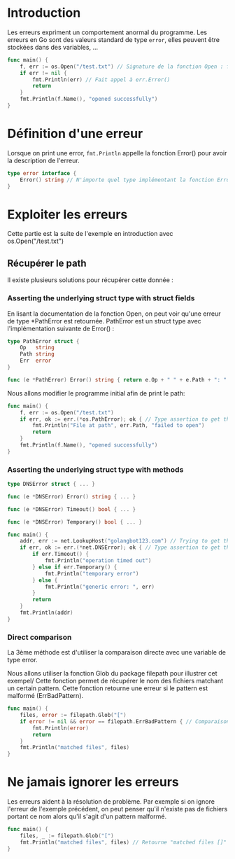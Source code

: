 # Introduction
Les erreurs expriment un comportement anormal du programme.
Les erreurs en Go sont des valeurs standard de type `error`, elles peuvent être stockées dans des variables, ...

```go
func main() {  
    f, err := os.Open("/test.txt") // Signature de la fonction Open : func Open(name string) (file *File, err error)
    if err != nil {
        fmt.Println(err) // Fait appel à err.Error()
        return
    }
    fmt.Println(f.Name(), "opened successfully")
}
```

# Définition d'une erreur
Lorsque on print une error, `fmt.Println` appelle la fonction Error() pour avoir la description de l'erreur. 
```go
type error interface {
    Error() string // N'importe quel type implémentant la fonction Error() peut être utilisé comme une erreur.
}
```
# Exploiter les erreurs
Cette partie est la suite de l'exemple en introduction avec os.Open("/test.txt")
## Récupérer le path
Il existe plusieurs solutions pour récupérer cette donnée :
### Asserting the underlying struct type with struct fields
En lisant la documentation de la fonction Open, on peut voir qu'une erreur de type *PathError est retournée.
PathError est un struct type avec l'implémentation suivante de Error() :

```go
type PathError struct {  
    Op   string
    Path string
    Err  error
}

func (e *PathError) Error() string { return e.Op + " " + e.Path + ": " + e.Err.Error() } // Correspond au message d'erreur retourné en introduction  
```

Nous allons modifier le programme initial afin de print le path:
```go
func main() {  
    f, err := os.Open("/test.txt")
    if err, ok := err.(*os.PathError); ok { // Type assertion to get the underlying value of type *os.PathError from the error interface.
        fmt.Println("File at path", err.Path, "failed to open")
        return
    }
    fmt.Println(f.Name(), "opened successfully")
}
```

### Asserting the underlying struct type with methods
```go
type DNSError struct { ... }

func (e *DNSError) Error() string { ... }

func (e *DNSError) Timeout() bool { ... }

func (e *DNSError) Temporary() bool { ... }
```
```go
func main() {  
    addr, err := net.LookupHost("golangbot123.com") // Trying to get the IP adress
    if err, ok := err.(*net.DNSError); ok { // Type assertion to get the underlying value of type *net.DNSError from the error interface.
        if err.Timeout() {
            fmt.Println("operation timed out")
        } else if err.Temporary() {
            fmt.Println("temporary error")
        } else {
            fmt.Println("generic error: ", err)
        }
        return
    }
    fmt.Println(addr)
}
```
### Direct comparison
La 3ème méthode est d'utiliser la comparaison directe avec une variable de type error.

Nous allons utiliser la fonction Glob du package filepath pour illustrer cet exempel/
Cette fonction permet de récupérer le nom des fichiers matchant un certain pattern. Cette fonction retourne une erreur si le pattern est malformé (ErrBadPattern).
```go
func main() {  
    files, error := filepath.Glob("[")
    if error != nil && error == filepath.ErrBadPattern { // Comparaison directe avec filepath.ErrBadPattern si OK alors l'erreur est due à un malformed pattern.
        fmt.Println(error)
        return
    }
    fmt.Println("matched files", files)
}
```
# Ne jamais ignorer les erreurs
Les erreurs aident à la résolution de problème.
Par exemple si on ignore l'erreur de l'exemple précédent, on peut penser qu'il n'existe pas de fichiers portant ce nom alors qu'il s'agit d'un pattern malformé.
```go
func main() {  
    files, _ := filepath.Glob("[")
    fmt.Println("matched files", files) // Retourne "matched files []"
}
```

